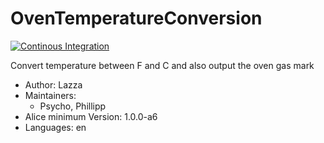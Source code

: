 # OvenTemperatureConversion

[![Continous Integration](https://gitlab.com/project-alice-assistant/skills/skill_OvenTemperatureConversion/badges/master/pipeline.svg)](https://gitlab.com/project-alice-assistant/skills/skill_OvenTemperatureConversion/pipelines/latest)

Convert temperature between F and C and also output the oven gas mark

- Author: Lazza
- Maintainers: 
    - Psycho, Phillipp
- Alice minimum Version: 1.0.0-a6
- Languages:
    en

